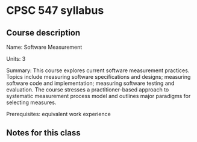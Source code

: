 # CPSC 547 syllabus

## Course description

Name: Software Measurement

Units: 3

Summary: This course explores current software measurement practices. Topics include measuring software specifications and designs; measuring software code and implementation; measuring software testing and evaluation. The course stresses a practitioner-based approach to systematic measurement process model and outlines major paradigms for selecting measures.

Prerequisites: equivalent work experience

## Notes for this class
